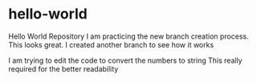 # hello-world
Hello World Repository
I am practicing the new branch creation process. This looks great.
I created another branch to see how it works

I am trying to edit the code to convert the numbers to string
This really required for the better readability

